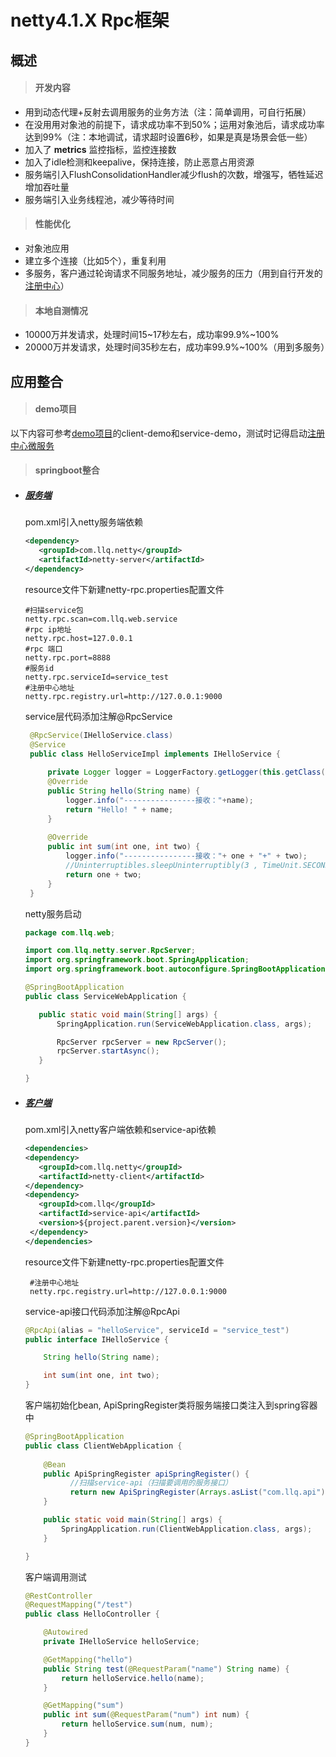 # netty4.1.X Rpc框架
## 概述
> #### 开发内容
* 用到动态代理+反射去调用服务的业务方法（注：简单调用，可自行拓展）
* 在没用用对象池的前提下，请求成功率不到50%；运用对象池后，请求成功率达到99%（注：本地调试，请求超时设置6秒，如果是真是场景会低一些）
* 加入了 __metrics__ 监控指标，监控连接数
* 加入了idle检测和keepalive，保持连接，防止恶意占用资源
* 服务端引入FlushConsolidationHandler减少flush的次数，增强写，牺牲延迟增加吞吐量
* 服务端引入业务线程池，减少等待时间

> #### 性能优化
* 对象池应用
* 建立多个连接（比如5个），重复利用
* 多服务，客户通过轮询请求不同服务地址，减少服务的压力（用到自行开发的[注册中心](https://github.com/lvlq73/demo/tree/main/registry-center-service )）

> #### 本地自测情况
* 10000万并发请求，处理时间15~17秒左右，成功率99.9%~100%
* 20000万并发请求，处理时间35秒左右，成功率99.9%~100%（用到多服务）

## 应用整合
> #### demo项目
以下内容可参考[demo项目](https://github.com/lvlq73/demo )的client-demo和service-demo，测试时记得启动[注册中心微服务](https://github.com/lvlq73/demo/tree/main/registry-center-service )
> #### springboot整合
* ##### [服务端](https://github.com/lvlq73/demo/tree/main/service-demo)
    pom.xml引入netty服务端依赖
   ```xml
   <dependency>
      <groupId>com.llq.netty</groupId>
      <artifactId>netty-server</artifactId>
  </dependency>
    ```
    resource文件下新建netty-rpc.properties配置文件
    ```properties
  #扫描service包
  netty.rpc.scan=com.llq.web.service
  #rpc ip地址
  netty.rpc.host=127.0.0.1
  #rpc 端口
  netty.rpc.port=8888
  #服务id
  netty.rpc.serviceId=service_test
  #注册中心地址
  netty.rpc.registry.url=http://127.0.0.1:9000
    ```  
   service层代码添加注解@RpcService
   ```java
    @RpcService(IHelloService.class)
    @Service
    public class HelloServiceImpl implements IHelloService {
    
        private Logger logger = LoggerFactory.getLogger(this.getClass());
        @Override
        public String hello(String name) {
            logger.info("----------------接收："+name);
            return "Hello! " + name;
        }
    
        @Override
        public int sum(int one, int two) {
            logger.info("----------------接收："+ one + "+" + two);
            //Uninterruptibles.sleepUninterruptibly(3 , TimeUnit.SECONDS);
            return one + two;
        }
    }
  ```
   netty服务启动
   ```java
  package com.llq.web;
  
  import com.llq.netty.server.RpcServer;
  import org.springframework.boot.SpringApplication;
  import org.springframework.boot.autoconfigure.SpringBootApplication;
  
  @SpringBootApplication
  public class ServiceWebApplication {
  
      public static void main(String[] args) {
          SpringApplication.run(ServiceWebApplication.class, args);
  
          RpcServer rpcServer = new RpcServer();
          rpcServer.startAsync();
      }
  
  }
  ```
* ##### [客户端](https://github.com/lvlq73/demo/tree/main/client-demo)
    pom.xml引入netty客户端依赖和service-api依赖
   ```xml
  <dependencies>
   <dependency>
      <groupId>com.llq.netty</groupId>
      <artifactId>netty-client</artifactId>
  </dependency>
   <dependency>
      <groupId>com.llq</groupId>
      <artifactId>service-api</artifactId>
      <version>${project.parent.version}</version>
    </dependency>  
  </dependencies> 
    ```
  resource文件下新建netty-rpc.properties配置文件
     ```properties
      #注册中心地址
      netty.rpc.registry.url=http://127.0.0.1:9000
     ``` 
  service-api接口代码添加注解@RpcApi
  ```java
  @RpcApi(alias = "helloService", serviceId = "service_test")
  public interface IHelloService {
  
      String hello(String name);
  
      int sum(int one, int two);
  }
  ```
  客户端初始化bean, ApiSpringRegister类将服务端接口类注入到spring容器中
  ```java
  @SpringBootApplication
  public class ClientWebApplication {
      
      @Bean
      public ApiSpringRegister apiSpringRegister() {
            //扫描service-api（扫描要调用的服务接口）
            return new ApiSpringRegister(Arrays.asList("com.llq.api"));
      }
  
      public static void main(String[] args) {
          SpringApplication.run(ClientWebApplication.class, args);
      }
  
  }
  
  ```
  客户端调用测试
  ```java
  @RestController
  @RequestMapping("/test")
  public class HelloController {
  
      @Autowired
      private IHelloService helloService;
  
      @GetMapping("hello")
      public String test(@RequestParam("name") String name) {
          return helloService.hello(name);
      }
  
      @GetMapping("sum")
      public int sum(@RequestParam("num") int num) {
          return helloService.sum(num, num);
      }
  }
  ```

